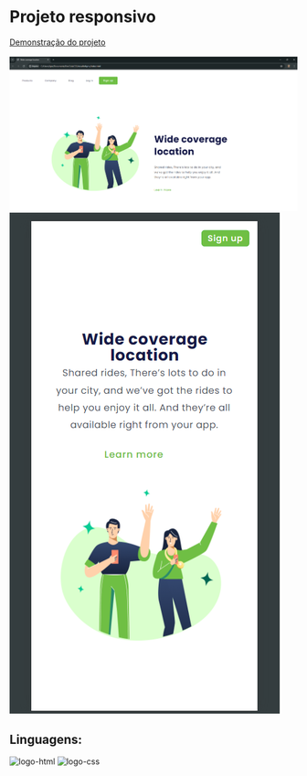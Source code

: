 <h1>Projeto responsivo</h1>
<a href="https://vianaIgor.github.io/Projeto-CSS_HTML_Resposivo/">Demonstração do projeto</a>
<br>
<br>
<img src="https://github.com/Hitech-Igor/Projeto-CSS_HTML_Resposivo/blob/master/Desktop.png?raw=true" alt="layout-desktop" />
<img src="https://github.com/Hitech-Igor/Projeto-CSS_HTML_Resposivo/blob/master/Mobile.png?raw=true" alt="layout-mobile" />

<h2>Linguagens:</h2>
<img src="https://img.shields.io/badge/HTML5-E34F26?style=for-the-badge&logo=html5&logoColor=white" alt="logo-html"/>
<img src="https://img.shields.io/badge/CSS3-1572B6?style=for-the-badge&logo=css3&logoColor=white" alt="logo-css"/>
